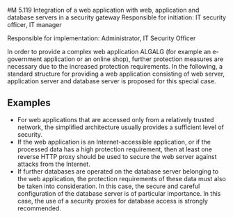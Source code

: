 #M 5.119 Integration of a web application with web, application and database servers in a security gateway
Responsible for initiation: IT security officer, IT manager

Responsible for implementation: Administrator, IT Security Officer

In order to provide a complex web application ALGALG (for example an e-government application or an online shop), further protection measures are necessary due to the increased protection requirements. In the following, a standard structure for providing a web application consisting of web server, application server and database server is proposed for this special case.



## Examples 
* For web applications that are accessed only from a relatively trusted network, the simplified architecture usually provides a sufficient level of security.
* If the web application is an Internet-accessible application, or if the processed data has a high protection requirement, then at least one reverse HTTP proxy should be used to secure the web server against attacks from the Internet.
* If further databases are operated on the database server belonging to the web application, the protection requirements of these data must also be taken into consideration. In this case, the secure and careful configuration of the database server is of particular importance. In this case, the use of a security proxies for database access is strongly recommended.




